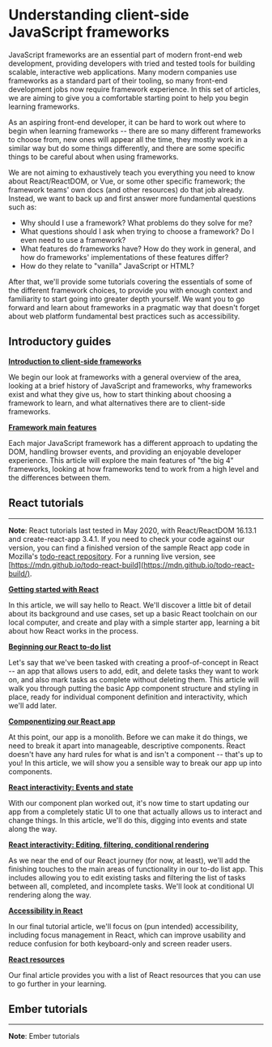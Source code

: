 # Understanding client-side JavaScript frameworks

JavaScript frameworks are an essential part of modern front-end web development, providing developers with tried and tested tools for building scalable, interactive web applications. Many modern companies use frameworks as a standard part of their tooling, so many front-end development jobs now require framework experience. In this set of articles, we are aiming to give you a comfortable starting point to help you begin learning frameworks.

As an aspiring front-end developer, it can be hard to work out where to begin when learning frameworks -- there are so many different frameworks to choose from, new ones will appear all the time, they mostly work in a similar way but do some things differently, and there are some specific things to be careful about when using frameworks.

We are not aiming to exhaustively teach you everything you need to know about React/ReactDOM, or Vue, or some other specific framework; the framework teams' own docs (and other resources) do that job already. Instead, we want to back up and first answer more fundamental questions such as:

* Why should I use a framework? What problems do they solve for me?
* What questions should I ask when trying to choose a framework? Do I even need to use a framework?
* What features do frameworks have? How do they work in general, and how do frameworks' implementations of these features differ?
* How do they relate to "vanilla" JavaScript or HTML?

After that, we'll provide some tutorials covering the essentials of some of the different framework choices, to provide you with enough context and familiarity to start going into greater depth yourself. We want you to go forward and learn about frameworks in a pragmatic way that doesn't forget about web platform fundamental best practices such as accessibility.

## Introductory guides

**[Introduction to client-side frameworks]()**

We begin our look at frameworks with a general overview of the area, looking at a brief history of JavaScript and frameworks, why frameworks exist and what they give us, how to start thinking about choosing a framework to learn, and what alternatives there are to client-side frameworks.

**[Framework main features]()**

Each major JavaScript framework has a different approach to updating the DOM, handling browser events, and providing an enjoyable developer experience. This article will explore the main features of "the big 4" frameworks, looking at how frameworks tend to work from a high level and the differences between them.

## React tutorials

<hr>

**Note**: React tutorials last tested in May 2020, with React/ReactDOM 16.13.1 and create-react-app 3.4.1. If you need to check your code against our version, you can find a finished version of the sample React app code in Mozilla's [todo-react repository](https://github.com/mdn/todo-react). For a running live version, see [https://mdn.github.io/todo-react-build](https://mdn.github.io/todo-react-build/).

**[Getting started with React]()**

In this article, we will say hello to React. We'll discover a little bit of detail about its background and use cases, set up a basic React toolchain on our local computer, and create and play with a simple starter app, learning a bit about how React works in the process.

**[Beginning our React to-do list]()**

Let's say that we've been tasked with creating a proof-of-concept in React -- an app that allows users to add, edit, and delete tasks they want to work on, and also mark tasks as complete without deleting them. This article will walk you through putting the basic App component structure and styling in place, ready for individual component definition and interactivity, which we'll add later.

**[Componentizing our React app]()**

At this point, our app is a monolith. Before we can make it do things, we need to break it apart into manageable, descriptive components. React doesn't have any hard rules for what is and isn't a component -- that's up to you! In this article, we will show you a sensible way to break our app up into components.

**[React interactivity: Events and state]()**

With our component plan worked out, it's now time to start updating our app from a completely static UI to one that actually allows us to interact and change things. In this article, we'll do this, digging into events and state along the way.

**[React interactivity: Editing, filtering, conditional rendering]()**

As we near the end of our React journey (for now, at least), we'll add the finishing touches to the main areas of functionality in our to-do list app. This includes allowing you to edit existing tasks and filtering the list of tasks between all, completed, and incomplete tasks. We'll look at conditional UI rendering along the way.

**[Accessibility in React]()**

In our final tutorial article, we'll focus on (pun intended) accessibility, including focus management in React, which can improve usability and reduce confusion for both keyboard-only and screen reader users.

**[React resources]()**

Our final article provides you with a list of React resources that you can use to go further in your learning.

## Ember tutorials

<hr>

**Note**: Ember tutorials